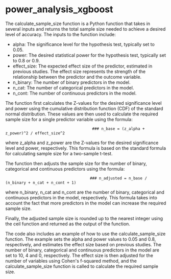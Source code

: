 # power_analysis_xgboost
The calculate_sample_size function is a Python function that takes in several inputs and returns the total sample size needed to achieve a desired level of accuracy. The inputs to the function include:

- alpha: The significance level for the hypothesis test, typically set to 0.05.
- power: The desired statistical power for the hypothesis test, typically set to 0.8 or 0.9.
- effect_size: The expected effect size of the predictor, estimated in previous studies. The effect size represents the strength of the relationship between the predictor and the outcome variable.
- n_binary: The number of binary predictors in the model.
- n_cat: The number of categorical predictors in the model.
- n_cont: The number of continuous predictors in the model.

The function first calculates the Z-values for the desired significance level and power using the cumulative distribution function (CDF) of the standard normal distribution. These values are then used to calculate the required sample size for a single predictor variable using the formula:

                                          ### n_base = (z_alpha + z_power)^2 / effect_size^2
                                          
where z_alpha and z_power are the Z-values for the desired significance level and power, respectively. This formula is based on the standard formula for calculating sample size for a two-sample t-test.

The function then adjusts the sample size for the number of binary, categorical and continuous predictors using the formula:

                                         ### n_adjusted = n_base / (n_binary + n_cat + n_cont + 1)
                                         
where n_binary, n_cat and n_cont are the number of binary, categorical and continuous predictors in the model, respectively. This formula takes into account the fact that more predictors in the model can increase the required sample size.

Finally, the adjusted sample size is rounded up to the nearest integer using the ceil function and returned as the output of the function.

The code also includes an example of how to use the calculate_sample_size function. The example sets the alpha and power values to 0.05 and 0.8, respectively, and estimates the effect size based on previous studies. The number of binary, categorical and continuous predictors in the model are set to 10, 4 and 0, respectively. The effect size is then adjusted for the number of variables using Cohen's f-squared method, and the calculate_sample_size function is called to calculate the required sample size.                                         
                                       
                                         

